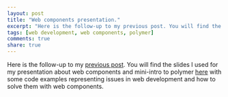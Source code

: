 ```yaml
---
layout: post
title: "Web components presentation."
excerpt: "Here is the follow-up to my previous post. You will find the slides I used for my presentation about web components and mini-intro to polymer here"
tags: [web development, web components, polymer]
comments: true
share: true
---
```

Here is the follow-up to my [previous post](http://nylo-andry.github.io/Web-components/). You will find the slides I used for my presentation about web components and mini-intro to polymer [here](http://www.slideshare.net/nyfanilo/web-components-compose-the-web) with some code examples representing issues in web development and how to solve them with web components.
